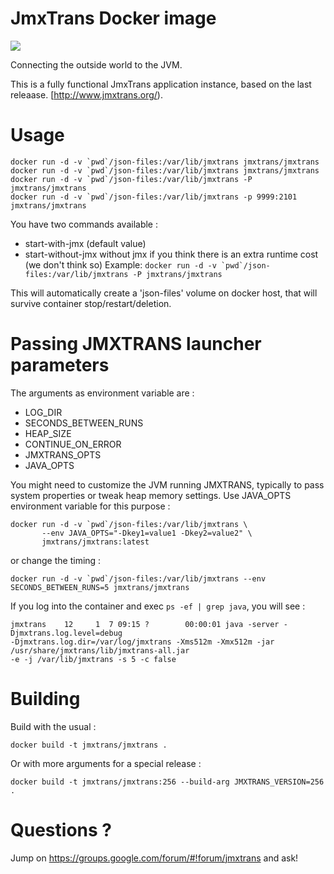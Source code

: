 # JmxTrans Docker image

<img src="http://www.jmxtrans.org/assets/img/jmxtrans-logo.gif"/>

Connecting the outside world to the JVM.

This is a fully functional JmxTrans application instance, based on the last releaase.
[http://www.jmxtrans.org/).


# Usage

```
docker run -d -v `pwd`/json-files:/var/lib/jmxtrans jmxtrans/jmxtrans 
docker run -d -v `pwd`/json-files:/var/lib/jmxtrans jmxtrans/jmxtrans  
docker run -d -v `pwd`/json-files:/var/lib/jmxtrans -P jmxtrans/jmxtrans 
docker run -d -v `pwd`/json-files:/var/lib/jmxtrans -p 9999:2101 jmxtrans/jmxtrans
```

You have two commands available :
* start-with-jmx (default value)
* start-without-jmx without jmx if you think there is an extra runtime cost (we don't think so)
Example: ```docker run -d -v `pwd`/json-files:/var/lib/jmxtrans -P jmxtrans/jmxtrans ```

This will automatically create a 'json-files' volume on docker host, that will survive container stop/restart/deletion. 

# Passing JMXTRANS launcher parameters

The arguments as environment variable are :
* LOG_DIR
* SECONDS_BETWEEN_RUNS
* HEAP_SIZE
* CONTINUE_ON_ERROR
* JMXTRANS_OPTS
* JAVA_OPTS

You might need to customize the JVM running JMXTRANS, typically to pass system properties or tweak heap memory settings. 
Use JAVA_OPTS environment variable for this purpose :

```
docker run -d -v `pwd`/json-files:/var/lib/jmxtrans \  
       --env JAVA_OPTS="-Dkey1=value1 -Dkey2=value2" \
       jmxtrans/jmxtrans:latest 
```
 
or change the timing :

```
docker run -d -v `pwd`/json-files:/var/lib/jmxtrans --env SECONDS_BETWEEN_RUNS=5 jmxtrans/jmxtrans 
```

If you log into the container and exec `ps -ef | grep java`, you will see :
```
jmxtrans    12     1  7 09:15 ?        00:00:01 java -server -Djmxtrans.log.level=debug 
-Djmxtrans.log.dir=/var/log/jmxtrans -Xms512m -Xmx512m -jar /usr/share/jmxtrans/lib/jmxtrans-all.jar 
-e -j /var/lib/jmxtrans -s 5 -c false
```

# Building

Build with the usual : 

```
docker build -t jmxtrans/jmxtrans .
```

Or with more arguments for a special release :

```
docker build -t jmxtrans/jmxtrans:256 --build-arg JMXTRANS_VERSION=256 .
```

# Questions ?

Jump on https://groups.google.com/forum/#!forum/jmxtrans and ask!